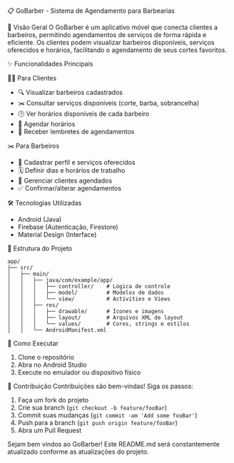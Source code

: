 📋 GoBarber - Sistema de Agendamento para Barbearias

📌 Visão Geral
O GoBarber é um aplicativo móvel que conecta clientes a barbeiros, permitindo agendamentos de serviços de forma rápida e eficiente. Os clientes podem visualizar barbeiros disponíveis, serviços oferecidos e horários, facilitando o agendamento de seus cortes favoritos.

✨ Funcionalidades Principais

👨‍💼 Para Clientes
- 🔍 Visualizar barbeiros cadastrados
- ✂️ Consultar serviços disponíveis (corte, barba, sobrancelha)
- 🕒 Ver horários disponíveis de cada barbeiro
- 📅 Agendar horários
- 🔔 Receber lembretes de agendamentos

✂️ Para Barbeiros
- 📝 Cadastrar perfil e serviços oferecidos
- 🗓️ Definir dias e horários de trabalho
- 👥 Gerenciar clientes agendados
- ✅ Confirmar/alterar agendamentos

🛠️ Tecnologias Utilizadas
- Android (Java)
- Firebase (Autenticação, Firestore)
- Material Design (Interface)

🎨 Estrutura do Projeto
```
app/
├── src/
│   ├── main/
│   │   ├── java/com/example/app/
│   │   │   ├── controller/    # Lógica de controle
│   │   │   ├── model/         # Modelos de dados
│   │   │   └── view/          # Activities e Views
│   │   ├── res/
│   │   │   ├── drawable/      # Ícones e imagens
│   │   │   ├── layout/        # Arquivos XML de layout
│   │   │   └── values/        # Cores, strings e estilos
│   │   └── AndroidManifest.xml
```

📲 Como Executar
1. Clone o repositório
2. Abra no Android Studio
3. Execute no emulador ou dispositivo físico

🤝 Contribuição
Contribuições são bem-vindas! Siga os passos:
1. Faça um fork do projeto
2. Crie sua branch (`git checkout -b feature/fooBar`)
3. Commit suas mudanças (`git commit -am 'Add some fooBar'`)
4. Push para a branch (`git push origin feature/fooBar`)
5. Abra um Pull Request

Sejam bem vindos ao GoBarber!
Este README.md será constantemente atualizado conforme as atualizações do projeto.
